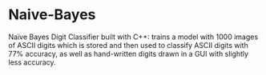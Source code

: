 # Naive-Bayes
Naïve Bayes Digit Classifier built with C++: trains a model with 1000 images of ASCII digits which is stored and then used to classify ASCII digits with 77% accuracy, as well as hand-written digits drawn in a GUI with slightly less accuracy.
